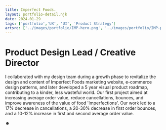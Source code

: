 ```yaml
---
title: Imperfect Foods.
layout: portfolio-detail.njk
date: 2024-01-29
tags: ['portfolio','UX', 'UI', 'Product Strategy']
artsrc: ['../images/portfolio/IMP-hero.png', '../images/portfolio/IMP-preview-imperfect.png', '../images/portfolio/IMP-Mobile.png']
---
```


# Product Design Lead / Creative Director

I collaborated with my design team during a growth phase to revitalize the design and content of Imperfect Foods marketing website, e-commerce design patterns, and later developed a 5 year visual product roadmap, contributing to a kinder, less wasteful world. Our first project aimed at increasing average order value, reduce cancellations, bounces, and improve awareness of the value of food 'Imperfections'. Our work led to a 17% decrease in cancellations, a 20-30% decrease in first order bounces, and a 10-12% increase in first and second average order value.

&#x263B;

